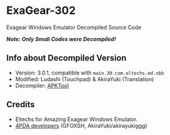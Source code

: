 # ExaGear-302
Exagear Windows Emulator Decompiled Source Code

***Note: Only Smali Codes were Decompiled!***

## Info about Decompiled Version
- Version: 3.0.1, compatible with `main.30.com.eltechs.ed.obb`
- Modified: Ludashi (Touchpad) & AkiraYuki (Translation)
- Decompiler: [APKTool](https://ibotpeaches.github.io/Apktool/)

## Credits
- Eltechs for Amazing Exagear Windows Emulator.
- [4PDA developers](https://4pda.ru/forum/index.php?showtopic=992239) (GFOXSH, AkiraYuki/akirayukiggg)
